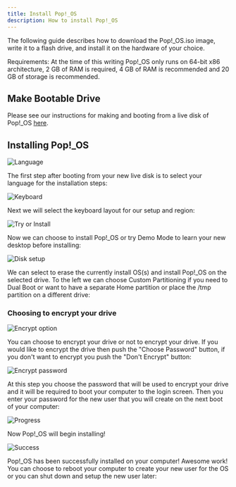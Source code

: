 ```yaml
---
title: Install Pop!_OS
description: How to install Pop!_OS
---
```



The following guide describes how to download the Pop!\_OS.iso image, write it to a flash drive, and install it on the hardware of your choice.

Requirements: At the time of this writing Pop!\_OS only runs on 64-bit x86 architecture, 2 GB of RAM is required, 4 GB of RAM is recommended and 20 GB of storage is recommended.

## Make Bootable Drive

Please see our instructions for making and booting from a live disk of Pop!\_OS [here](http://support.system76.com/articles/live-disk/).

## Installing Pop!\_OS

![Language](/images/install-pop/1_language.png)

The first step after booting from your new live disk is to select your language for the installation steps:

![Keyboard](/images/install-pop/2_keyboard.png)

Next we will select the keyboard layout for our setup and region:

![Try or Install](/images/install-pop/3_try_or_install.png)

Now we can choose to install Pop!\_OS or try Demo Mode to learn your new desktop before installing:

![Disk setup](/images/install-pop/4_disk.png)

We can select to erase the currently install OS(s) and install Pop!\_OS on the selected drive. To the left we can choose Custom Partitioning if you need to Dual Boot or want to have a separate Home partition or place the /tmp partition on a different drive:

### Choosing to encrypt your drive

![Encrypt option](/images/install-pop/5_encrypt_notice.png)

You can choose to encrypt your drive or not to encrypt your drive. If you would like to encrypt the drive then push the "Choose Password" button, if you don't want to encrypt you push the "Don't Encrypt" button:

![Encrypt password](/images/install-pop/6_encrypt_password.png)

At this step you choose the password that will be used to encrypt your drive and it will be required to boot your computer to the login screen. Then you enter your password for the new user that you will create on the next boot of your computer:

![Progress](/images/install-pop/7_progress.png)

Now Pop!\_OS will begin installing!

![Success](/images/install-pop/8_success.png)

Pop!\_OS has been successfully installed on your computer! Awesome work! You can choose to reboot your computer to create your new user for the OS or you can shut down and setup the new user later:


